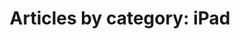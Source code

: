 ---
layout: blog_by_category
title: 'Articles by category: iPad'
category: ipad
permalink: "/blog/category/ipad/"
image: /img/bg/gallery_hero_1.jpg
tagline: "<br>Our Blog"
---